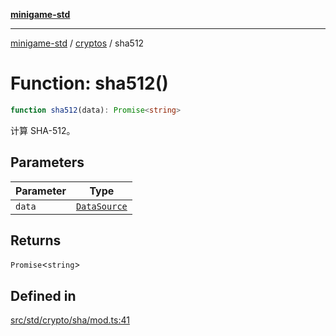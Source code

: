 [**minigame-std**](../../../README.md)

***

[minigame-std](../../../README.md) / [cryptos](../README.md) / sha512

# Function: sha512()

```ts
function sha512(data): Promise<string>
```

计算 SHA-512。

## Parameters

| Parameter | Type |
| ------ | ------ |
| `data` | [`DataSource`](../../../type-aliases/DataSource.md) |

## Returns

`Promise`\<`string`\>

## Defined in

[src/std/crypto/sha/mod.ts:41](https://github.com/JiangJie/minigame-std/blob/8633d80114dee6c79033ec094d8233bd8263bedc/src/std/crypto/sha/mod.ts#L41)
